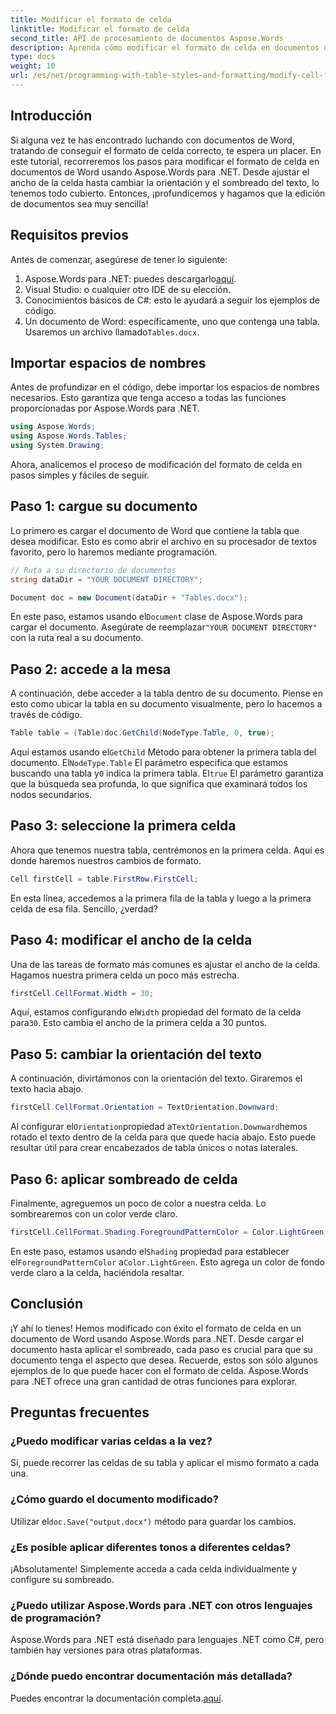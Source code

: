 ```yaml
---
title: Modificar el formato de celda
linktitle: Modificar el formato de celda
second_title: API de procesamiento de documentos Aspose.Words
description: Aprenda cómo modificar el formato de celda en documentos de Word usando Aspose.Words para .NET con esta guía detallada paso a paso.
type: docs
weight: 10
url: /es/net/programming-with-table-styles-and-formatting/modify-cell-formatting/
---
```

## Introducción

Si alguna vez te has encontrado luchando con documentos de Word, tratando de conseguir el formato de celda correcto, te espera un placer. En este tutorial, recorreremos los pasos para modificar el formato de celda en documentos de Word usando Aspose.Words para .NET. Desde ajustar el ancho de la celda hasta cambiar la orientación y el sombreado del texto, lo tenemos todo cubierto. Entonces, ¡profundicemos y hagamos que la edición de documentos sea muy sencilla!

## Requisitos previos

Antes de comenzar, asegúrese de tener lo siguiente:

1. Aspose.Words para .NET: puedes descargarlo[aquí](https://releases.aspose.com/words/net/).
2. Visual Studio: o cualquier otro IDE de su elección.
3. Conocimientos básicos de C#: esto le ayudará a seguir los ejemplos de código.
4.  Un documento de Word: específicamente, uno que contenga una tabla. Usaremos un archivo llamado`Tables.docx`.

## Importar espacios de nombres

Antes de profundizar en el código, debe importar los espacios de nombres necesarios. Esto garantiza que tenga acceso a todas las funciones proporcionadas por Aspose.Words para .NET.

```csharp
using Aspose.Words;
using Aspose.Words.Tables;
using System.Drawing;
```

Ahora, analicemos el proceso de modificación del formato de celda en pasos simples y fáciles de seguir.

## Paso 1: cargue su documento

Lo primero es cargar el documento de Word que contiene la tabla que desea modificar. Esto es como abrir el archivo en su procesador de textos favorito, pero lo haremos mediante programación.

```csharp
// Ruta a su directorio de documentos
string dataDir = "YOUR DOCUMENT DIRECTORY";

Document doc = new Document(dataDir + "Tables.docx");
```

 En este paso, estamos usando el`Document` clase de Aspose.Words para cargar el documento. Asegúrate de reemplazar`"YOUR DOCUMENT DIRECTORY"` con la ruta real a su documento.

## Paso 2: accede a la mesa

A continuación, debe acceder a la tabla dentro de su documento. Piense en esto como ubicar la tabla en su documento visualmente, pero lo hacemos a través de código.

```csharp
Table table = (Table)doc.GetChild(NodeType.Table, 0, true);
```

Aquí estamos usando el`GetChild` Método para obtener la primera tabla del documento. El`NodeType.Table` El parámetro especifica que estamos buscando una tabla y`0` indica la primera tabla. El`true` El parámetro garantiza que la búsqueda sea profunda, lo que significa que examinará todos los nodos secundarios.

## Paso 3: seleccione la primera celda

Ahora que tenemos nuestra tabla, centrémonos en la primera celda. Aquí es donde haremos nuestros cambios de formato.

```csharp
Cell firstCell = table.FirstRow.FirstCell;
```

En esta línea, accedemos a la primera fila de la tabla y luego a la primera celda de esa fila. Sencillo, ¿verdad?

## Paso 4: modificar el ancho de la celda

Una de las tareas de formato más comunes es ajustar el ancho de la celda. Hagamos nuestra primera celda un poco más estrecha.

```csharp
firstCell.CellFormat.Width = 30;
```

 Aquí, estamos configurando el`Width` propiedad del formato de la celda para`30`. Esto cambia el ancho de la primera celda a 30 puntos.

## Paso 5: cambiar la orientación del texto

A continuación, divirtámonos con la orientación del texto. Giraremos el texto hacia abajo.

```csharp
firstCell.CellFormat.Orientation = TextOrientation.Downward;
```

 Al configurar el`Orientation`propiedad a`TextOrientation.Downward`hemos rotado el texto dentro de la celda para que quede hacia abajo. Esto puede resultar útil para crear encabezados de tabla únicos o notas laterales.

## Paso 6: aplicar sombreado de celda

Finalmente, agreguemos un poco de color a nuestra celda. Lo sombrearemos con un color verde claro.

```csharp
firstCell.CellFormat.Shading.ForegroundPatternColor = Color.LightGreen;
```

 En este paso, estamos usando el`Shading` propiedad para establecer el`ForegroundPatternColor` a`Color.LightGreen`. Esto agrega un color de fondo verde claro a la celda, haciéndola resaltar.

## Conclusión

¡Y ahí lo tienes! Hemos modificado con éxito el formato de celda en un documento de Word usando Aspose.Words para .NET. Desde cargar el documento hasta aplicar el sombreado, cada paso es crucial para que su documento tenga el aspecto que desea. Recuerde, estos son sólo algunos ejemplos de lo que puede hacer con el formato de celda. Aspose.Words para .NET ofrece una gran cantidad de otras funciones para explorar.

## Preguntas frecuentes

### ¿Puedo modificar varias celdas a la vez?
Sí, puede recorrer las celdas de su tabla y aplicar el mismo formato a cada una.

### ¿Cómo guardo el documento modificado?
 Utilizar el`doc.Save("output.docx")` método para guardar los cambios.

### ¿Es posible aplicar diferentes tonos a diferentes celdas?
¡Absolutamente! Simplemente acceda a cada celda individualmente y configure su sombreado.

### ¿Puedo utilizar Aspose.Words para .NET con otros lenguajes de programación?
Aspose.Words para .NET está diseñado para lenguajes .NET como C#, pero también hay versiones para otras plataformas.

### ¿Dónde puedo encontrar documentación más detallada?
 Puedes encontrar la documentación completa.[aquí](https://reference.aspose.com/words/net/).